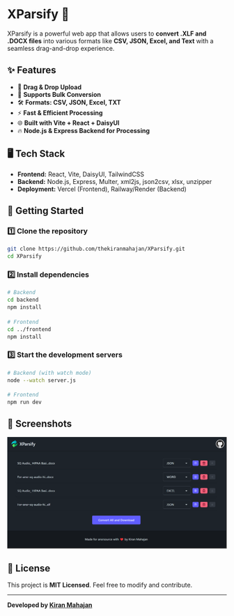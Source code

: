 # XParsify 🚀

XParsify is a powerful web app that allows users to **convert .XLF and .DOCX files** into various formats like **CSV, JSON, Excel, and Text** with a seamless drag-and-drop experience.

## ✨ Features

- 📂 **Drag & Drop Upload**
- 🔄 **Supports Bulk Conversion**
- 🛠️ **Formats: CSV, JSON, Excel, TXT**
- ⚡ **Fast & Efficient Processing**
- 🌐 **Built with Vite + React + DaisyUI**
- 🔥 **Node.js & Express Backend for Processing**

## 🖥️ Tech Stack

- **Frontend:** React, Vite, DaisyUI, TailwindCSS
- **Backend:** Node.js, Express, Multer, xml2js, json2csv, xlsx, unzipper
- **Deployment:** Vercel (Frontend), Railway/Render (Backend)

## 🚀 Getting Started

### 1️⃣ Clone the repository

```sh
git clone https://github.com/thekiranmahajan/XParsify.git
cd XParsify
```

### 2️⃣ Install dependencies

```sh
# Backend
cd backend
npm install

# Frontend
cd ../frontend
npm install
```

### 3️⃣ Start the development servers

```sh
# Backend (with watch mode)
node --watch server.js

# Frontend
npm run dev
```

## 📸 Screenshots

![XParsify UI](./frontend/public/image.png)

## 📜 License

This project is **MIT Licensed**. Feel free to modify and contribute.

---

**Developed by [Kiran Mahajan](https://github.com/thekiranmahajan)**
